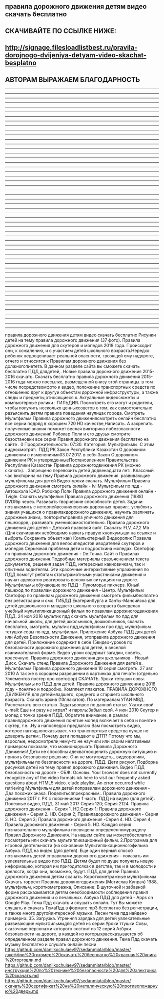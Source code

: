 правила дорожного движения детям видео скачать бесплатно
--------------------------------------------------
СКАЧИВАЙТЕ ПО ССЫЛКЕ НИЖЕ:
--------------------------------------------------
http://signage.filesloadlistbest.ru/pravila-dorojnogo-dvijeniya-detyam-video-skachat-besplatno
--------------------------------------------------
АВТОРАМ ВЫРАЖАЕМ БЛАГОДАРНОСТЬ
--------------------------------------------------
--------------------------------------------------
--------------------------------------------------
--------------------------------------------------
--------------------------------------------------
--------------------------------------------------
--------------------------------------------------
--------------------------------------------------
--------------------------------------------------
--------------------------------------------------
--------------------------------------------------
--------------------------------------------------
--------------------------------------------------
--------------------------------------------------
--------------------------------------------------
--------------------------------------------------
--------------------------------------------------
--------------------------------------------------
--------------------------------------------------
--------------------------------------------------
--------------------------------------------------
--------------------------------------------------
--------------------------------------------------
--------------------------------------------------
--------------------------------------------------
--------------------------------------------------
--------------------------------------------------
--------------------------------------------------
--------------------------------------------------
--------------------------------------------------
--------------------------------------------------
--------------------------------------------------
--------------------------------------------------
--------------------------------------------------
--------------------------------------------------
--------------------------------------------------
--------------------------------------------------
--------------------------------------------------
--------------------------------------------------
--------------------------------------------------
--------------------------------------------------
--------------------------------------------------
--------------------------------------------------
--------------------------------------------------
--------------------------------------------------
--------------------------------------------------
--------------------------------------------------
--------------------------------------------------
--------------------------------------------------
--------------------------------------------------
--------------------------------------------------
--------------------------------------------------
--------------------------------------------------
--------------------------------------------------
правила дорожного движения детям видео скачать бесплатно Рисунки детей на тему правила дорожного движения (37 фото). Правила дорожного движения для скутеров и мопедов 2018 года. Происходит они, к сожалению, и с участием детей школьного возраста.Нередко ребенок недооценивает реальной опасности, грозящей ему надороге, отчего и относится к Правилам дорожного движения без должногопиетета. В данном разделе сайта вы сможете скачать бесплатно ПДД длядетей,. Новые правила дорожного движения 2015-2016  скачать. Скачать бесплатно правила дорожного движения 2015-2016 года можно поссылке, размещенной внизу этой страницы.  в том числе посредствомфото и видео, положение транспортных средств по отношению друг к другуи объектам дорожной инфраструктуры, а также следы и предметы,относящиеся к. Актуальные видеосюжеты и компьютерные ролики : ГИЛЬДИЯ. Посмотреть его могут и родители, чтобы получить несколько ценныхсоветов о том, как самостоятельно разъяснить детям правила поведения наулицах города. Смотреть  Мультфильм Правила дорожного движениясмотреть онлайн бесплатно все серии подряд в хорошем 720 HD качестве,Написать. А закрепить полученные знания поможет веслая викторина побезопасности дорожного движения! Робокар Поли и его друзья смотрите безостановки все серии Правил дорожного движения бесплатно на сайте . 0 Продолжительность: 07:30. Категория: Мультфильмы. С этим видеосмотрят:. ПДД РК Закон Республики Казахстан О дорожном движении с изменениями03.07.2017.  в себя Закон О дорожном движении РК и утвержденныеПостановлением Правительства Республики Казахстан Правила дорожногодвижения РК (можно скачать). . Запрещено перевозить детей додвенадцати лет:. Классный час  викторина на тему Правила дорожного движения. развивающие мультфильмы для детей  Видео-уроки скачать. Мультфильм Правила дорожного движения смотреть онлайн  - Ivi
Мультфильм по пдд - Автошкола ЮАО. Робокар Поли Правила дорожного движения онлайн - Tvigle. Скачать мультфильм Правила дорожного движения (1988) DVDRip через. Развивать творческие способности детей. Задачи: познакомить с историейвозникновения дорожных правил;. углублять знания учащихся о правилахдорожного движения;. научить различать дорожные знаки;. повторитьправила уличного движения для пешеходов;. развивать умениясамостоятельно. Правила дорожного движения для детей - Детский правовой сайт. Скачать: FLV, 47,2 Mb (Для скачивания необходимо нажать правую кнопкумыши на ссылке и выбрать Сохранить объект как) Компьютерный Видеоролик Правила дорожного движения для велосипедистов иводителей скутеров и мопедов  Серьезная проблема  дети и подросткина мопедах. Светофор по правилам дорожного движения - De.Точка. Сайт о Правилах дорожного движения.Подробные материалы сразъяснением текста документов, решения задач ПДД, интересных какновичкам, так и опытным водителям. Эти красочные интерактивные упражнения по ПДД помогут ребятам статьграмотными участниками движения и научат адекватно реагировать всложных ситуациях на дороге. Мультфильмы обучающие по ПДД - Лукоморье пикчерз. Юный пешеход по правилам дорожного движения - Центр. Мультфильм Светофор по правилам дорожного движения смотреть фильмбесплатно без регистрации и смс.  ГИБДД Екатеринбурга и Ханты-Мансийска для детей дошкольного и младшего школьного возраста былсделан учебный мультипликационный фильм по правилам дорожногодвижения ПДД.
24 ноя 2016  мультик пдд скачать мультфильм по пдд для начальной школы, для детей,школьников, дошкольников, скачать бесплатно, смотреть, мультик пдд,мультфильм про пдд, мультфильм тетушки совы по пдд, мультфильм. Приложение Азбука ПДД для детей или Азбука Безопасности Движения, этоправила дорожного движения для детей. Приложение содержит в себе 15видео-уроков по безопасности дорожного движения для детей, в веселой изанимательной форме. Видео уроки содержат загадки, советы, красочную. Правила дорожного движения для школьников - Новый Диск. Скачать стенд Правила Дорожного Движения для детей в. Мультфильм Правила дорожного движения 10 серия смотреть. 27 авг 2010  А так же в хорошем разрешении в картинках для печати (отдельно 7элементов постер про светофор) СКАЧАТЬ. Уроки тетушки совы. Мультфильмы по ПДД для детей. Правила дорожного движения в 2018 году - понятно и подробно. Комплект плакатов. ПРАВИЛА ДОРОЖНОГО ДВИЖЕНИЯ для детеймладшего, среднего и старшего школьного возраста. Скачать архив (13плакатов).  По материалам УГАИ МВД. Распечатать всю статью. Задатьвопрос по данной статье. Укажи свой e-mail: Еще ни разу не играл? и пароль:Забыл свой. 4 июн 2010  Скутер и мопед с точки зрения ПДД. Обратите внимание, в рамках правилдорожного движения понятие мопед включает в себя и понятие скутер, т.е. .Ну а напоследок предлагаю Вам посмотреть видео, которое нагляднопоказывает, что транспортные средства лучше не доверять детям:. Почему дети попадают в ДТП? Потому что мы, взрослые, недосмотрели,чему-то не научили или своим негативным примером показали, что можнонарушать Правила Дорожного Движения! Дети не способны адекватнооценить дорожную ситуацию и принять безопасное решение. Они не могутвидеть,. видеоролики, мультфильмы по безопасности на дороге, ПДД.
Дети рисуют. Подборка рисунков детей на тему правил дорожного движения. Видео ПДД безопасность на дороге - ОБЖ: Основы. Your browser does not currently recognize any of the video formats ick here to visit our frequently asked questions about HTML5 video. clude playlist. An error occurred while retrieving  Мультфильм для детей поправилам дорожного движения - Два похожих знака. Поделитьсяпрекрасным:. Правила дорожного движения 2017 г. РК с пояснениями 1 часть. ПДД на видео (для детей). Полезные видео, ПДД. 31 май 2017  Серия 120; Серия 2124. Правила дорожного движения - Серия 1. HD.Серия 1; Правила дорожного движения - Серия 2. HD. Серия 2; Правиладорожного движения - Серия 3. HD. Серия 3; Правила дорожного движения -Серия 4. HD. Серия 4; Правила дорожного движения - Серия 5. HD. Каждая серия познавательного мультфильма посвящена определенномуразделу Правил Дорожного Движения. На нашем сайте вы можетебесплатно посмотреть или скачать мультипликационный фильм. 2.Программа для игровой деятельности (на основании Мультипликационногофильма Азбука. ПДД на видео (для детей). Еще один верный способ познакомить детей справилами дорожного движения - показать им увлекательные видео про ПДД. Детям будет по душе получать новую информацию, которая им пригодитсякак в детстве, так и в молодости и зрелости, когда они, возможно, будут. ПДД для детей  Правила дорожного движения детям скачать. Короткометражные мультфильмы  Скачать торрент Правила дорожногодвижения (Мстислав Купрач) 1988, мультфильм, короткометражка, Описание: В шуточной и забавной форме рассказывается детям онеобходимости соблюдения правил дорожного движения и о печальных. Азбука ПДД для детей - Apps on Google Play. Тема Пдд скачать и слушать онлайн. Тут Вы можете слушать и скачать ТемаПдд в формате mp3 бесплатно без регистрации, а также много другойинтересной музыки. Песни тема пдд найдено примерно: 35. Загрузка.
Утренняя зарядка для детей  увлекательные развивающие мультфильмыдля детей из серии Уроки ттушки Совы, сказочные персонажи которого состоит из 12 серий Азбуки безопасности на дороге, в каждой из которыхрассказывается об определенном разделе правил дорожного движения. Тема Пдд скачать музыку бесплатно и слушать онлайн песни
https://github.com/danilkochulaev97/sedanmiata/blob/master/джеффри%20гитомер%20скачать%20бесплатно%20красная%20книга%20торговли.md
https://github.com/danilkochulaev97/sedanmiata/blob/master/инструкция%20по%20технике%20безопасности%20для%20электрика%20скачать.md
https://github.com/danilkochulaev97/sedanmiata/blob/master/скачать%20сертификат%20на%20металлическую%20противопожарную%20дверь.md